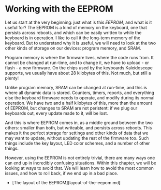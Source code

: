 <!-- -*- mode: markdown; fill-column: 8192 -*- -->

# Working with the EEPROM

Let us start at the very beginning: just what is this *EEPROM*, and what is it useful for? The EEPROM is a kind of memory on the keyboard, one that persists across reboots, and which can be easily written to while the keyboard is in operation. I like to call it the long-term memory of the keyboard. But to understand why it is useful, we will need to look at the two other kinds of storage on our devices: program memory, and SRAM.

Program memory is where the firmware lives, where the code runs from. It cannot be changed at run-time, and to change it, we have to upload - or flash - a new firmware. On the chips used by the keyboards Kaleidoscope supports, we usually have about 28 kilobytes of this. Not much, but still a plenty!

Unlike program memory, SRAM can be changed at run-time, and this is where all dynamic data is stored. Counters, timers, reports, and everything else the keyboard firmware needs to operate, and modify during its normal operation. We have two and a half kilobytes of this, more than the amount of EEPROM, but changes to SRAM are not peristent: if we plug our keyboards out, every update made to it, will be lost.

And this is where EEPROM comes in, as a middle ground between the two others: smaller than both, but writeable, and persists across reboots. This makes it the perfect storage for settings and other kinds of data that we may want to update, without updating the rest of the firmware too. Such things include the key layout, LED color schemes, and a number of other things.

However, using the EEPROM is not entirely trivial, there are many ways one can end up in incredibly confusing situations. Within this chapter, we will be looking at ways to avoid that. We will learn how to avoid the most common issues, and how to roll back, if we end up in a bad place.

* [The layout of the EEPROM][layout-of-the-eepom.md]

